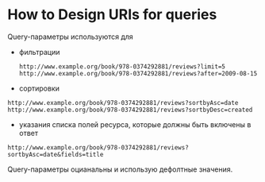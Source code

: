 # How to Design URIs for queries

Query-параметры используются для

* фильтрации 

  ```
  http://www.example.org/book/978-0374292881/reviews?limit=5
  http://www.example.org/book/978-0374292881/reviews?after=2009-08-15
  ```

  

*  сортировки

  ```
  http://www.example.org/book/978-0374292881/reviews?sortbyAsc=date
  http://www.example.org/book/978-0374292881/reviews?sortbyDesc=created
  ```

  

*  указания списка полей ресурса, которые должны быть включены в ответ

  ```
  http://www.example.org/book/978-0374292881/reviews?sortbyAsc=date&fields=title
  ```

  

Query-параметры оцианальны и использую дефолтные значения. 

